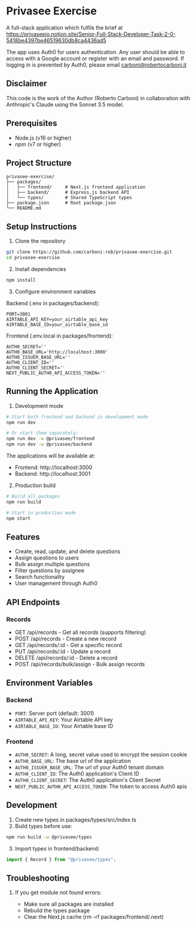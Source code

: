 # Privasee Exercise

A full-stack application which fulfils the brief at https://privaseeio.notion.site/Senior-Full-Stack-Developer-Task-2-0-5418be4397be46519630db8ca4436ad5

The app uses Auth0 for users authentication. Any user should be able to access with a Google account
or register with an email and password.
If logging in is prevented by Auth0, please email carboni@robertocarboni.it

## Disclaimer

This code is the work of the Author (Roberto Carboni) in collaboration with Anthropic's Claude using the Sonnet 3.5 model.

## Prerequisites

- Node.js (v16 or higher)
- npm (v7 or higher)

## Project Structure

```
privasee-exercise/
├── packages/
│   ├── frontend/     # Next.js frontend application
│   ├── backend/      # Express.js backend API
│   └── types/        # Shared TypeScript types
├── package.json      # Root package.json
└── README.md
```

## Setup Instructions

1. Clone the repository

```bash
git clone https://github.com/carboni-rob/privasee-exercise.git
cd privasee-exercise
```

2. Install dependencies

```bash
npm install
```

3. Configure environment variables

Backend (.env in packages/backend):

```env
PORT=3001
AIRTABLE_API_KEY=your_airtable_api_key
AIRTABLE_BASE_ID=your_airtable_base_id
```

Frontend (.env.local in packages/frontend):

```env
AUTH0_SECRET=''
AUTH0_BASE_URL='http://localhost:3000'
AUTH0_ISSUER_BASE_URL=''
AUTH0_CLIENT_ID=''
AUTH0_CLIENT_SECRET=''
NEXT_PUBLIC_AUTH0_API_ACCESS_TOKEN=''
```

## Running the Application

1. Development mode

```bash
# Start both frontend and backend in development mode
npm run dev

# Or start them separately:
npm run dev -w @privasee/frontend
npm run dev -w @privasee/backend
```

The applications will be available at:

- Frontend: http://localhost:3000
- Backend: http://localhost:3001

2. Production build

```bash
# Build all packages
npm run build

# Start in production mode
npm start
```

## Features

- Create, read, update, and delete questions
- Assign questions to users
- Bulk assign multiple questions
- Filter questions by assignee
- Search functionality
- User management through Auth0

## API Endpoints

### Records

- GET /api/records - Get all records (supports filtering)
- POST /api/records - Create a new record
- GET /api/records/:id - Get a specific record
- PUT /api/records/:id - Update a record
- DELETE /api/records/:id - Delete a record
- POST /api/records/bulk/assign - Bulk assign records

## Environment Variables

### Backend

- `PORT`: Server port (default: 3001)
- `AIRTABLE_API_KEY`: Your Airtable API key
- `AIRTABLE_BASE_ID`: Your Airtable base ID

### Frontend

- `AUTH0_SECRET`: A long, secret value used to encrypt the session cookie
- `AUTH0_BASE_URL`: The base url of the application
- `AUTH0_ISSUER_BASE_URL`: The url of your Auth0 tenant domain
- `AUTH0_CLIENT_ID`: The Auth0 application's Client ID
- `AUTH0_CLIENT_SECRET`: The Auth0 application's Client Secret
- `NEXT_PUBLIC_AUTH0_API_ACCESS_TOKEN`: The token to access Auth0 apis

## Development

1. Create new types in packages/types/src/index.ts
2. Build types before use:

```bash
npm run build -w @privasee/types
```

3. Import types in frontend/backend:

```typescript
import { Record } from "@privasee/types";
```

## Troubleshooting

1. If you get module not found errors:

   - Make sure all packages are installed
   - Rebuild the types package
   - Clear the Next.js cache (rm -rf packages/frontend/.next)
